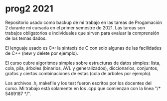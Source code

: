 # prog2 2021

Repositorio usado como backup de mi trabajo en las tareas de Progamación 2 durante mi cursada en el primer semestre de 2021. Las tareas son trabajos obligatorios e individuales que sirven para evaluar la comprensión de los temas dados. 

El lenguaje usado es C*: la sintaxis de C con solo algunas de las facilidades de C++ (new y delete por ejemplo).

El curso cubre algoritmos simples sobre estructuras de datos simples: lista, cola, pila, árboles (binarios, AVL y generalizados), diccionarios, conjuntos, grafos y ciertas combinaciones de estas (cola de arboles por ejemplo).

Los archivos .h, makefile y los test fueron escritos por los docentes del curso. Mi trabajo está solamente en los .cpp que comienzan con la línea "/* 5469187 */".
